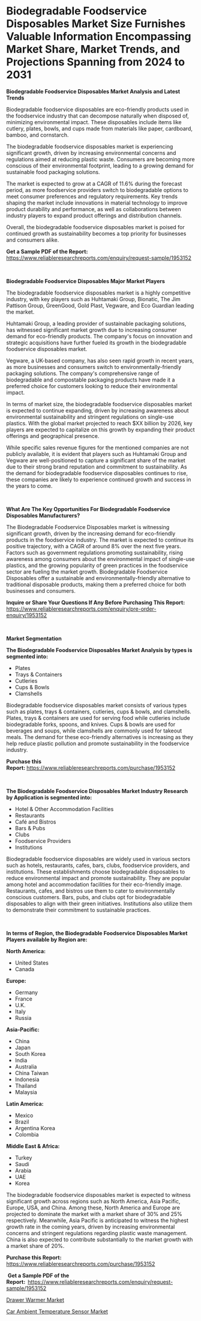 <p><h1>Biodegradable Foodservice Disposables Market Size Furnishes Valuable Information Encompassing Market Share, Market Trends, and Projections Spanning from 2024 to 2031</h1></p><p><strong>Biodegradable Foodservice Disposables Market Analysis and Latest Trends</strong></p>
<p><p>Biodegradable foodservice disposables are eco-friendly products used in the foodservice industry that can decompose naturally when disposed of, minimizing environmental impact. These disposables include items like cutlery, plates, bowls, and cups made from materials like paper, cardboard, bamboo, and cornstarch.</p><p>The biodegradable foodservice disposables market is experiencing significant growth, driven by increasing environmental concerns and regulations aimed at reducing plastic waste. Consumers are becoming more conscious of their environmental footprint, leading to a growing demand for sustainable food packaging solutions.</p><p>The market is expected to grow at a CAGR of 11.6% during the forecast period, as more foodservice providers switch to biodegradable options to meet consumer preferences and regulatory requirements. Key trends shaping the market include innovations in material technology to improve product durability and performance, as well as collaborations between industry players to expand product offerings and distribution channels.</p><p>Overall, the biodegradable foodservice disposables market is poised for continued growth as sustainability becomes a top priority for businesses and consumers alike.</p></p>
<p><strong>Get a Sample PDF of the Report:&nbsp;</strong> <a href="https://www.reliableresearchreports.com/enquiry/request-sample/1953152">https://www.reliableresearchreports.com/enquiry/request-sample/1953152</a></p>
<p>&nbsp;</p>
<p><strong>Biodegradable Foodservice Disposables Major Market Players</strong></p>
<p><p>The biodegradable foodservice disposables market is a highly competitive industry, with key players such as Huhtamaki Group, Bionatic, The Jim Pattison Group, GreenGood, Gold Plast, Vegware, and Eco Guardian leading the market. </p><p>Huhtamaki Group, a leading provider of sustainable packaging solutions, has witnessed significant market growth due to increasing consumer demand for eco-friendly products. The company's focus on innovation and strategic acquisitions have further fueled its growth in the biodegradable foodservice disposables market.</p><p>Vegware, a UK-based company, has also seen rapid growth in recent years, as more businesses and consumers switch to environmentally-friendly packaging solutions. The company's comprehensive range of biodegradable and compostable packaging products have made it a preferred choice for customers looking to reduce their environmental impact.</p><p>In terms of market size, the biodegradable foodservice disposables market is expected to continue expanding, driven by increasing awareness about environmental sustainability and stringent regulations on single-use plastics. With the global market projected to reach $XX billion by 2026, key players are expected to capitalize on this growth by expanding their product offerings and geographical presence.</p><p>While specific sales revenue figures for the mentioned companies are not publicly available, it is evident that players such as Huhtamaki Group and Vegware are well-positioned to capture a significant share of the market due to their strong brand reputation and commitment to sustainability. As the demand for biodegradable foodservice disposables continues to rise, these companies are likely to experience continued growth and success in the years to come.</p></p>
<p>&nbsp;</p>
<p><strong>What Are The Key Opportunities For Biodegradable Foodservice Disposables Manufacturers?</strong></p>
<p><p>The Biodegradable Foodservice Disposables market is witnessing significant growth, driven by the increasing demand for eco-friendly products in the foodservice industry. The market is expected to continue its positive trajectory, with a CAGR of around 8% over the next five years. Factors such as government regulations promoting sustainability, rising awareness among consumers about the environmental impact of single-use plastics, and the growing popularity of green practices in the foodservice sector are fueling the market growth. Biodegradable Foodservice Disposables offer a sustainable and environmentally-friendly alternative to traditional disposable products, making them a preferred choice for both businesses and consumers.</p></p>
<p><strong>Inquire or Share Your Questions If Any Before Purchasing This Report:</strong> <a href="https://www.reliableresearchreports.com/enquiry/pre-order-enquiry/1953152">https://www.reliableresearchreports.com/enquiry/pre-order-enquiry/1953152</a></p>
<p>&nbsp;</p>
<p><strong>Market Segmentation</strong></p>
<p><strong>The Biodegradable Foodservice Disposables Market Analysis by types is segmented into:</strong></p>
<p><ul><li>Plates</li><li>Trays & Containers</li><li>Cutleries</li><li>Cups & Bowls</li><li>Clamshells</li></ul></p>
<p><p>Biodegradable foodservice disposables market consists of various types such as plates, trays & containers, cutleries, cups & bowls, and clamshells. Plates, trays & containers are used for serving food while cutleries include biodegradable forks, spoons, and knives. Cups & bowls are used for beverages and soups, while clamshells are commonly used for takeout meals. The demand for these eco-friendly alternatives is increasing as they help reduce plastic pollution and promote sustainability in the foodservice industry.</p></p>
<p><strong>Purchase this Report:&nbsp;</strong><a href="https://www.reliableresearchreports.com/purchase/1953152">https://www.reliableresearchreports.com/purchase/1953152</a></p>
<p>&nbsp;</p>
<p><strong>The Biodegradable Foodservice Disposables Market Industry Research by Application is segmented into:</strong></p>
<p><ul><li>Hotel & Other Accommodation Facilities</li><li>Restaurants</li><li>Café and Bistros</li><li>Bars & Pubs</li><li>Clubs</li><li>Foodservice Providers</li><li>Institutions</li></ul></p>
<p><p>Biodegradable foodservice disposables are widely used in various sectors such as hotels, restaurants, cafes, bars, clubs, foodservice providers, and institutions. These establishments choose biodegradable disposables to reduce environmental impact and promote sustainability. They are popular among hotel and accommodation facilities for their eco-friendly image. Restaurants, cafes, and bistros use them to cater to environmentally conscious customers. Bars, pubs, and clubs opt for biodegradable disposables to align with their green initiatives. Institutions also utilize them to demonstrate their commitment to sustainable practices.</p></p>
<p>&nbsp;</p>
<p><strong>In terms of Region, the Biodegradable Foodservice Disposables Market Players available by Region are:</strong></p>
<p>
    <p> <strong> North America: </strong>
        <ul>
            <li>United States</li>
            <li>Canada</li>
        </ul>
        </p> 
    <p> <strong> Europe: </strong>
        <ul>
            <li>Germany</li>
            <li>France</li>
            <li>U.K.</li>
            <li>Italy</li>
            <li>Russia</li>
        </ul>
        </p> 
    <p> <strong> Asia-Pacific: </strong>
        <ul>
            <li>China</li>
            <li>Japan</li>
            <li>South Korea</li>
            <li>India</li>
            <li>Australia</li>
            <li>China Taiwan</li>
            <li>Indonesia</li>
            <li>Thailand</li>
            <li>Malaysia</li>
        </ul>
        </p> 
    <p> <strong> Latin America: </strong>
        <ul>
            <li>Mexico</li>
            <li>Brazil</li>
            <li>Argentina Korea</li>
            <li>Colombia</li>
        </ul>
        </p> 
    <p> <strong> Middle East & Africa: </strong>
        <ul>
            <li>Turkey</li>
            <li>Saudi</li>
            <li>Arabia</li>
            <li>UAE</li>
            <li>Korea</li>
        </ul>
    </p>
    </p>
<p><p>The biodegradable foodservice disposables market is expected to witness significant growth across regions such as North America, Asia Pacific, Europe, USA, and China. Among these, North America and Europe are projected to dominate the market with a market share of 30% and 25% respectively. Meanwhile, Asia Pacific is anticipated to witness the highest growth rate in the coming years, driven by increasing environmental concerns and stringent regulations regarding plastic waste management. China is also expected to contribute substantially to the market growth with a market share of 20%.</p></p>
<p><strong>Purchase this Report: </strong><a href="https://www.reliableresearchreports.com/purchase/1953152">https://www.reliableresearchreports.com/purchase/1953152</a></p>
<p>&nbsp;<strong>Get a Sample PDF of the Report:&nbsp;&nbsp;</strong><a href="https://www.reliableresearchreports.com/enquiry/request-sample/1953152">https://www.reliableresearchreports.com/enquiry/request-sample/1953152</a></p>
<p><strong></strong></p>
<p><p><a href="https://view.publitas.com/reportprime-1/drawer-warmer-market-growth-market-trends-covid-19-impact-and-forecasts-for-period-from-2024-2031/">Drawer Warmer Market</a></p><p><a href="https://meowing-canidae-761.notion.site/Car-Ambient-Temperature-Sensor-Market-Research-Report-Provides-thorough-Industry-Overview-which-off-3a574760f3994756ba29be934df9c58d">Car Ambient Temperature Sensor Market</a></p></p>